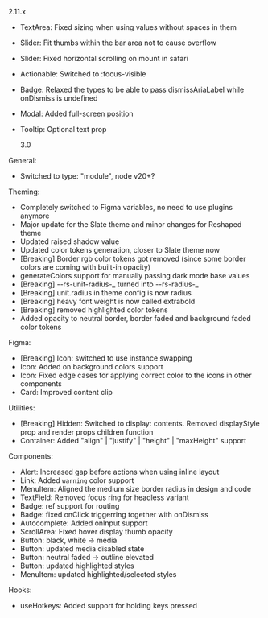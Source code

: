 2.11.x

- TextArea: Fixed sizing when using values without spaces in them
- Slider: Fit thumbs within the bar area not to cause overflow
- Slider: Fixed horizontal scrolling on mount in safari
- Actionable: Switched to :focus-visible
- Badge: Relaxed the types to be able to pass dismissAriaLabel while onDismiss is undefined
- Modal: Added full-screen position
- Tooltip: Optional text prop

  3.0

General:

- Switched to type: "module", node v20+?

Theming:

- Completely switched to Figma variables, no need to use plugins anymore
- Major update for the Slate theme and minor changes for Reshaped theme
- Updated raised shadow value
- Updated color tokens generation, closer to Slate theme now
- [Breaking] Border rgb color tokens got removed (since some border colors are coming with built-in opacity)
- generateColors support for manually passing dark mode base values
- [Breaking] --rs-unit-radius-_ turned into --rs-radius-_
- [Breaking] unit.radius in theme config is now radius
- [Breaking] heavy font weight is now called extrabold
- [Breaking] removed highlighted color tokens
- Added opacity to neutral border, border faded and background faded color tokens

Figma:

- [Breaking] Icon: switched to use instance swapping
- Icon: Added on background colors support
- Icon: Fixed edge cases for applying correct color to the icons in other components
- Card: Improved content clip

Utilities:

- [Breaking] Hidden: Switched to display: contents. Removed displayStyle prop and render props children function
- Container: Added "align" | "justify" | "height" | "maxHeight" support

Components:

- Alert: Increased gap before actions when using inline layout
- Link: Added `warning` color support
- MenuItem: Aligned the medium size border radius in design and code
- TextField: Removed focus ring for headless variant
- Badge: ref support for routing
- Badge: fixed onClick triggerring together with onDismiss
- Autocomplete: Added onInput support
- ScrollArea: Fixed hover display thumb opacity
- Button: black, white -> media
- Button: updated media disabled state
- Button: neutral faded -> outline elevated
- Button: updated highlighted styles
- MenuItem: updated highlighted/selected styles

Hooks:

- useHotkeys: Added support for holding keys pressed
